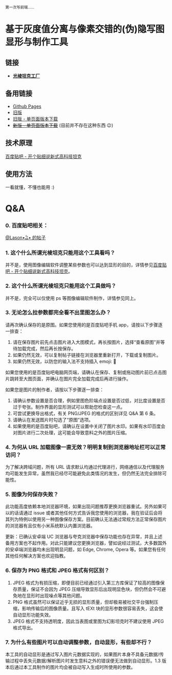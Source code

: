 <small> 第一次写前端…… </small>

# 基于灰度值分离与像素交错的(伪)隐写图显形与制作工具

## 链接

-   **[光棱坦克工厂](https://prism.uyanide.com/)**

## 备用链接

-   [Github Pages](https://uyanide.github.io/Mirage_Decode/)
-   [旧版](https://prism-old.uyanide.com)
-   [旧版 - 单页面版本下载](https://api.uyanide.com/prism_page)
-   [<s>新版 - 单页面版本下载</s>](https://www.bilibili.com/video/BV1GJ411x7h7/) (目前并不存在这种东西 😉)

## 技术原理

[百度贴吧 - 开个贴细说新式高科技坦克](https://tieba.baidu.com/p/9093709508)

## 使用方法

一看就懂，不懂也能用 :)

# Q&A

### 0. 百度贴吧相关：

[@Lason•᷄ࡇ•᷅ 的帖子](https://tieba.baidu.com/p/9838229177)

### 1. 这个什么所谓光棱坦克只能用这个工具看吗？

并不是，使用图像编辑软件调整某些参数也可以达到显形的目的，详情参见[百度贴吧 - 开个贴细说新式高科技坦克](https://tieba.baidu.com/p/9093709508)。

### 2. 这个什么所谓光棱坦克只能用这个工具做吗？

并不是，完全可以仅使用 ps 等图像编辑软件制作，详情参见同上。

### 3. 无论怎么拉参数都完全看不出里图怎么办？

请再次确认保存的是原图。如果您使用的是百度贴吧手机 app，请按以下步骤逐一排查：

1. 请在保存图片前先点击图片进入大图模式，再长按图片，选择“查看原图”并等待加载完成，然后再长按保存。
2. 如果仍然无效，可以复制帖子链接在浏览器里重新打开，下载或复制图片。
3. 如果仍然无效，以防您的输入法不支持插入 emoji: 🔨

如果您使用的是百度贴吧电脑网页端，请确认在保存、复制或拖动图片前已点击图片跳转至大图页面，并确认在图片完全加载完成后再进行操作。

如果您是图片的制作者，请按以下步骤逐一排查：

1. 请确认参数设置是否合理，例如里图色阶端点设置是否过低，对比度设置是否过于夸张。制作界面的显形测试可以帮助您检查这一点。
2. 可尝试更换导出格式，有关 PNG/JPEG 的格式的区别详见 Q&A 第 6 条。
3. 请确认在发送图片时勾选了“原图”选项。
4. 如果使用的是百度贴吧，请确认在设置中关闭了图片水印。如果有水印百度会对图片进行二次处理，这可能会导致意料之外的图片压缩。

### 4. 为何从 URL 加载图像一直无效？明明复制到浏览器地址栏可以正常访问？

为了解决跨域问题，所有 URL 请求默认均通过代理进行，网络通信以及代理服务均可能发生异常，虽然我已经尽可能避免此类情况的发生，但仍然无法完全排除可能性。

### 5. 图像为何保存失败？

此功能高度依赖本地浏览器环境，如果出现问题推荐更换浏览器重试。另外如果可以的话请通过 issue 或者其他任何方式告诉我您使用的浏览器，我在验证后会将其列为特例以使用另一种图像保存方案。目前确认无法通过常规方法正常保存图片的浏览器有且仅有小米系统默认内置浏览器。

更新：已确认安卓端 UC 浏览器与夸克浏览器中保存功能也存在异常，并且上述备用方案也不起作用。对此只能建议您更换浏览器，譬如说经过测试，大多数国外的安卓端浏览器均未出现明显问题，如 Edge, Chrome, Opera 等。如果您有任何其他任何解决方案也欢迎指教。

### 6. 保存为 PNG 格式和 JPEG 格式有何区别？

1. JPEG 格式为有损压缩，即便目前已经通过引入第三方库保证了较高的图像保存质量，保证不会因为 JPEG 压缩导致显形后出现明显色块，但仍然会不可避免地在显形时出现噪点等其他问题。
2. PNG 格式虽然可以保证近乎无损的显形质量，但却极易被社交平台强制压缩，影响传输后的图像质量。且写入 tEXt 块的显形参数很容易丢失，这会使自动显形功能失效。
3. JPEG 格式不支持透明度，因此当表图或里图为幻影坦克时不建议使用 JPEG 格式导出。

### 7. 为什么有些图片可以自动调整参数，自动显形，有些却不行？

本工具的自动显形是通过写入图片元数据实现的，如果图片本身不具备元数据/传输过程中丢失元数据/解析图片时发生意料之外的错误便无法做到自动显形。1.3 版本后通过本工具制作的图片均会被自动写入生成时所使用的参数。
